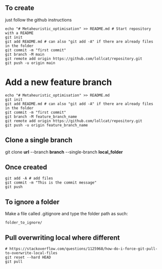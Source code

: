 ## To create
just follow the github instructions

```
echo "# Metaheuristic_optimisation" >> README.md # Start repository with a README
git init
git add README.md # can also "git add -A" if there are already files in the folder 
git commit -m "first commit"
git branch -M main
git remote add origin https://github.com/lollcat/repository.git      
git push -u origin main
```

# Add a new feature branch
```
echo "# Metaheuristic_optimisation" >> README.md
git init
git add README.md # can also "git add -A" if there are already files in the folder 
git commit -m "first commit"
git branch -M feature_branch_name
git remote add origin https://github.com/lollcat/repository.git      
git push -u origin feature_branch_name
```


## Clone a single branch
git clone **url** --branch **branch** --single-branch **local_folder**
                

## Once created
```
git add -A # add files
git commit -m "This is the commit message"
git push
```

## To ignore a folder
Make a file called .gitignore and type the folder path as such:
```
folder_to_ignore/
```

## Pull overwriting local where different
```
# https://stackoverflow.com/questions/1125968/how-do-i-force-git-pull-to-overwrite-local-files
git reset --hard HEAD   
git pull
```
